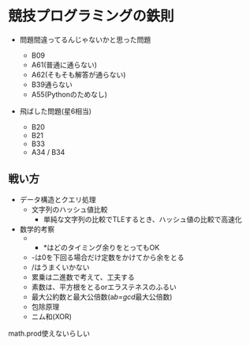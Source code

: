 # 競技プログラミングの鉄則

* 問題間違ってるんじゃないかと思った問題
    * B09
    * A61(普通に通らない)
    * A62(そもそも解答が通らない)
    * B39通らない 
    * A55(Pythonのためなし)
    

* 飛ばした問題(星6相当)
    * B20
    * B21
    * B33
    * A34 / B34

## 戦い方
* データ構造とクエリ処理
    * 文字列のハッシュ値比較
        * 単純な文字列の比較でTLEするとき、ハッシュ値の比較で高速化
* 数学的考察
    * + *はどのタイミング余りをとってもOK
    * -は0を下回る場合だけ定数をかけてから余をとる
    * /はうまくいかない
    * 累乗は二進数で考えて、工夫する
    * 素数は、平方根をとるorエラステネスのふるい
    * 最大公約数と最大公倍数(a*b=gcd*最大公倍数)
    * 包除原理
    * ニム和(XOR)

math.prod使えないらしい